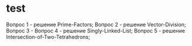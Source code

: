 # test

Вопрос 1 - решение Prime-Factors;
Вопрос 2 - решение Vector-Division;
Вопрос 3 - 
Вопрос 4 - решение Singly-Linked-List;
Вопрос 5 - решение Intersection-of-Two-Tetrahedrons;
